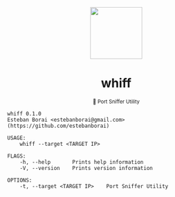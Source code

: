<div align="center">
  <img src="https://camo.githubusercontent.com/734a3468bce992fbc3b729562d41c92f4912c99a/68747470733a2f2f7777772e727573742d6c616e672e6f72672f7374617469632f696d616765732f727573742d6c6f676f2d626c6b2e737667" height="120" width="120" />
  <h1>whiff</h1>
  <small>📡 Port Sniffer Utility</small>
</div>

```
whiff 0.1.0
Esteban Borai <estebanborai@gmail.com> (https://github.com/estebanborai)

USAGE:
    whiff --target <TARGET IP>

FLAGS:
    -h, --help       Prints help information
    -V, --version    Prints version information

OPTIONS:
    -t, --target <TARGET IP>    Port Sniffer Utility
```
